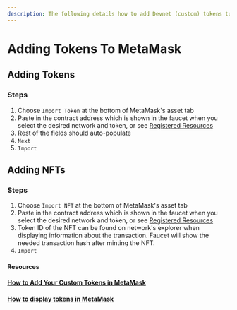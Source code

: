 ```yaml
---
description: The following details how to add Devnet (custom) tokens to MetaMask.
---
```


# Adding Tokens To MetaMask

## Adding Tokens 

### Steps

1. Choose `Import Token` at the bottom of MetaMask's asset tab
2. Paste in the contract address which is shown in the faucet when you select the desired network and token, or see [Registered Resources](../03-testnet/index.md#registered-resources "mention")
3. Rest of the fields should auto-populate
4. `Next`
5. `Import`

## Adding NFTs

### Steps
1. Choose `Import NFT` at the bottom of MetaMask's asset tab
2. Paste in the contract address which is shown in the faucet when you select the desired network and token, or see [Registered Resources](../03-testnet/index.md#registered-resources "mention")
3. Token ID of the NFT can be found on network's explorer when displaying information about the transaction. Faucet will show the needed transaction hash after minting the NFT. 
4. `Import`


#### Resources

#### [How to Add Your Custom Tokens in MetaMask](https://consensys.net/blog/metamask/how-to-add-your-custom-tokens-in-metamask/)
#### [ How to display tokens in MetaMask](https://metamask.zendesk.com/hc/en-us/articles/360015489031-How-to-add-unlisted-tokens-custom-tokens-in-MetaMask)
